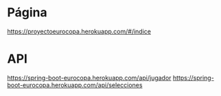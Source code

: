 # Página 
https://proyectoeurocopa.herokuapp.com/#/indice

# API
https://spring-boot-eurocopa.herokuapp.com/api/jugador
https://spring-boot-eurocopa.herokuapp.com/api/selecciones
